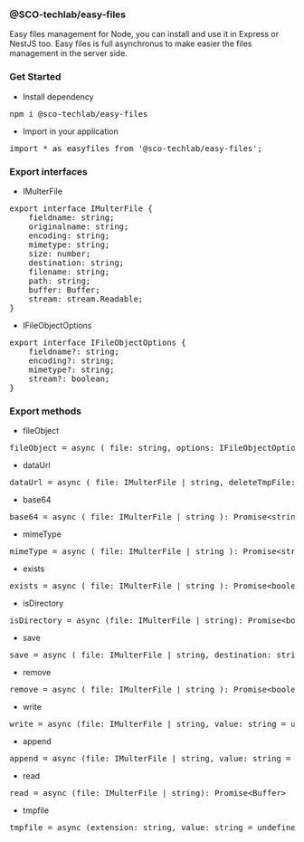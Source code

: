 ### @SCO-techlab/easy-files
Easy files management for Node, you can install and use it in Express or NestJS too.
Easy files is full asynchronus to make easier the files management in the server side.


### Get Started
- Install dependency
<pre>
npm i @sco-techlab/easy-files
</pre>
- Import in your application
<pre>
import * as easyfiles from '@sco-techlab/easy-files';
</pre>


### Export interfaces
- IMulterFile
<pre>
export interface IMulterFile {
    fieldname: string;
    originalname: string;
    encoding: string;
    mimetype: string;
    size: number;
    destination: string;
    filename: string;
    path: string;
    buffer: Buffer;
    stream: stream.Readable;
}
</pre>
- IFileObjectOptions
<pre>
export interface IFileObjectOptions {
    fieldname?: string;
    encoding?: string;
    mimetype?: string;
    stream?: boolean;
}
</pre>


### Export methods
- fileObject
<pre>fileObject = async ( file: string, options: IFileObjectOptions = {} ): Promise&lt;IMulterFile&gt;</pre>

- dataUrl
<pre>dataUrl = async ( file: IMulterFile | string, deleteTmpFile: boolean = true ): Promise&lt;unknown&gt;</pre>

- base64
<pre>base64 = async ( file: IMulterFile | string ): Promise&lt;string&gt;</pre>

- mimeType
<pre>mimeType = async ( file: IMulterFile | string ): Promise&lt;string&gt;</pre>

- exists
<pre>exists = async ( file: IMulterFile | string ): Promise&lt;boolean&gt;</pre>

- isDirectory
<pre>isDirectory = async (file: IMulterFile | string): Promise&lt;boolean&gt;</pre>

- save
<pre>save = async ( file: IMulterFile | string, destination: string, new_name: string = undefined ): Promise&lt;boolean&gt;</pre>

- remove
<pre>remove = async ( file: IMulterFile | string ): Promise&lt;boolean&gt;</pre>

- write
<pre>write = async (file: IMulterFile | string, value: string = undefined): Promise&lt;boolean&gt;</pre>

- append
<pre>append = async (file: IMulterFile | string, value: string = undefined): Promise&lt;boolean&gt;</pre>

- read
<pre>read = async (file: IMulterFile | string): Promise&lt;Buffer&gt;</pre>

- tmpfile
<pre>tmpfile = async (extension: string, value: string = undefined): Promise&lt;string&gt;</pre>